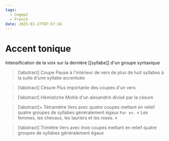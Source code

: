 ```yaml
---
tags:
  - Cegep2
  - French
date: 2025-01-27T07:57:34
---
```


# Accent tonique

Intensification de la voix sur la dernière [[syllabe]] d'un groupe syntaxique

> [!abstract] Coupe
> Pause à l'intérieur de vers de plus de huit syllabes à la suite d'une syllabe accentuée

> [!abstract] Césure
> Plus importante des coupes d'un vers

> [!abstract] Hémistiche
> Moitié d'un alexandrin divisé par la césure

> [!abstract]+ Tétramètre
> Vers avec *quatre* coupes mettant en relief quatre groupes de syllabes généralement égaux
> `Par ex.` « Les femmes, les chevaux, les lauriers et les roses. »

> [!abstract] Trimètre
> Vers avec *trois* coupes mettant en relief quatre groupes de syllabes généralement égaux